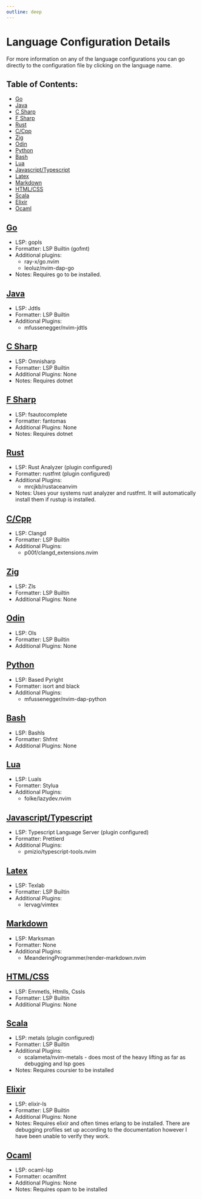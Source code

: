 ```yaml
---
outline: deep
---
```

# Language Configuration Details

For more information on any of the language configurations you can go directly
to the configuration file by clicking on the language name.

## Table of Contents:

- [Go](#Go)
- [Java](#Java)
- [C Sharp](#C-Sharp)
- [F Sharp](#F-Sharp)
- [Rust](#Rust)
- [C/Cpp](#CCpp)
- [Zig](#Zig)
- [Odin](#Odin)
- [Python](#Python)
- [Bash](#Bash)
- [Lua](#Lua)
- [Javascript/Typescript](#JavascriptTypescript)
- [Latex](#Latex)
- [Markdown](#Markdown)
- [HTML/CSS](#HTMLCSS)
- [Scala](#Scala)
- [Elixir](#Elixir)
- [Ocaml](#Ocaml)

## [Go](https://github.com/lcroberts/lazylangs.nvim/blob/main/lua/lazylangs/languages/go.lua)

- LSP: gopls
- Formatter: LSP Builtin (gofmt)
- Additional plugins:
    - ray-x/go.nvim
    - leoluz/nvim-dap-go
- Notes: Requires go to be installed.

## [Java](https://github.com/lcroberts/lazylangs.nvim/blob/main/lua/lazylangs/languages/java.lua)

- LSP: Jdtls
- Formatter: LSP Builtin
- Additional Plugins:
    - mfussenegger/nvim-jdtls

## [C Sharp](https://github.com/lcroberts/lazylangs.nvim/blob/main/lua/lazylangs/languages/csharp.lua)
- LSP: Omnisharp
- Formatter: LSP Builtin
- Additional Plugins: None
- Notes: Requires dotnet

## [F Sharp](https://github.com/lcroberts/lazylangs.nvim/blob/main/lua/lazylangs/languages/fsharp.lua)
- LSP: fsautocomplete
- Formatter: fantomas
- Additional Plugins: None
- Notes: Requires dotnet

## [Rust](https://github.com/lcroberts/lazylangs.nvim/blob/main/lua/lazylangs/languages/rust.lua)
- LSP: Rust Analyzer (plugin configured)
- Formatter: rustfmt (plugin configured)
- Additional Plugins:
    - mrcjkb/rustaceanvim
- Notes: Uses your systems rust analyzer and rustfmt. It will automatically install them if rustup is installed.

## [C/Cpp](https://github.com/lcroberts/lazylangs.nvim/blob/main/lua/lazylangs/languages/c.lua)
- LSP: Clangd
- Formatter: LSP Builtin
- Additional Plugins:
    - p00f/clangd_extensions.nvim

## [Zig](https://github.com/lcroberts/lazylangs.nvim/blob/main/lua/lazylangs/languages/zig.lua)
- LSP: Zls
- Formatter: LSP Builtin
- Additional Plugins: None

## [Odin](https://github.com/lcroberts/lazylangs.nvim/blob/main/lua/lazylangs/languages/odin.lua)
- LSP: Ols
- Formatter: LSP Builtin
- Additional Plugins: None

## [Python](https://github.com/lcroberts/lazylangs.nvim/blob/main/lua/lazylangs/languages/python.lua)
- LSP: Based Pyright
- Formatter: isort and black
- Additional Plugins:
    - mfussenegger/nvim-dap-python

## [Bash](https://github.com/lcroberts/lazylangs.nvim/blob/main/lua/lazylangs/languages/bash.lua)
- LSP: Bashls
- Formatter: Shfmt
- Additional Plugins: None

## [Lua](https://github.com/lcroberts/lazylangs.nvim/blob/main/lua/lazylangs/languages/lua.lua)
- LSP: Luals
- Formatter: Stylua
- Additional Plugins:
    - folke/lazydev.nvim

## [Javascript/Typescript](https://github.com/lcroberts/lazylangs.nvim/blob/main/lua/lazylangs/languages/javascript.lua)
- LSP: Typescript Language Server (plugin configured)
- Formatter: Prettierd
- Additional Plugins:
    - pmizio/typescript-tools.nvim

## [Latex](https://github.com/lcroberts/lazylangs.nvim/blob/main/lua/lazylangs/languages/latex.lua)
- LSP: Texlab
- Formatter: LSP Builtin
- Additional Plugins:
    - lervag/vimtex

## [Markdown](https://github.com/lcroberts/lazylangs.nvim/blob/main/lua/lazylangs/languages/markdown.lua)
- LSP: Marksman
- Formatter: None
- Additional Plugins:
    - MeanderingProgrammer/render-markdown.nvim

## [HTML/CSS](https://github.com/lcroberts/lazylangs.nvim/blob/main/lua/lazylangs/languages/html.lua)
- LSP: Emmetls, Htmlls, Cssls
- Formatter: LSP Builtin
- Additional Plugins: None

## [Scala](https://github.com/lcroberts/lazylangs.nvim/blob/main/lua/lazylangs/languages/scala.lua)
- LSP: metals (plugin configured)
- Formatter: LSP Builtin
- Additional Plugins:
    - scalameta/nvim-metals - does most of the heavy lifting as far as debugging and lsp goes
- Notes: Requires coursier to be installed

## [Elixir](https://github.com/lcroberts/lazylangs.nvim/blob/main/lua/lazylangs/languages/elixir.lua)
- LSP: elixir-ls
- Formatter: LSP Builtin
- Additional Plugins: None
- Notes: Requires elixir and often times erlang to be installed. There are
debugging profiles set up according to the documentation however I have been
unable to verify they work.

## [Ocaml](https://github.com/lcroberts/lazylangs.nvim/blob/main/lua/lazylangs/languages/ocaml.lua)
- LSP: ocaml-lsp
- Formatter: ocamlfmt
- Additional Plugins: None
- Notes: Requires opam to be installed
